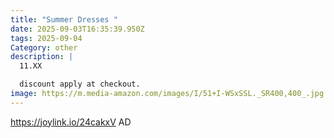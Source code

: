 ```yaml
---
title: "Summer Dresses "
date: 2025-09-03T16:35:39.950Z
tags: 2025-09-04
Category: other
description: |
  11.XX 

  discount apply at checkout.
image: https://m.media-amazon.com/images/I/51+I-WSxSSL._SR400,400_.jpg
---
```

https://joylink.io/24cakxV         AD